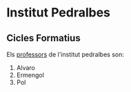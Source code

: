 # Institut Pedralbes

## Cicles Formatius

Els [professors](https://www.institutpedralbes.cat) de l'institut pedralbes son:

1. Alvaro
2. Ermengol
3. Pol
